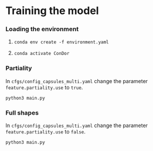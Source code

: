 # Training the model 



### Loading the environment

1. ```
   conda env create -f environment.yaml
   ```

2. ```
   conda activate ConDor
   ```



### Partiality

In ```cfgs/config_capsules_multi.yaml``` change the parameter ```feature.partiality.use``` to `true`.

```
python3 main.py
```



### Full shapes

In ```cfgs/config_capsules_multi.yaml``` change the parameter ```feature.partiality.use``` to `false`.

```
python3 main.py
```



